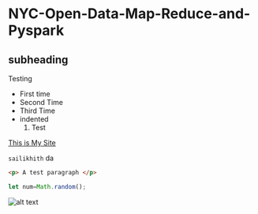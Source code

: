 # NYC-Open-Data-Map-Reduce-and-Pyspark
## subheading

Testing
- First time
- Second Time
- Third Time
 - indented
    1. Test 
   
   
[This is My Site](https://www.github.com/sailikhith7)

`sailikhith` da


```html
<p> A test paragraph </p>


```

```javascript
let num=Math.random();
```

![alt text](https://pbs.twimg.com/profile_images/1157035760085684224/iuxTnT5g_400x400.jpg)

    

